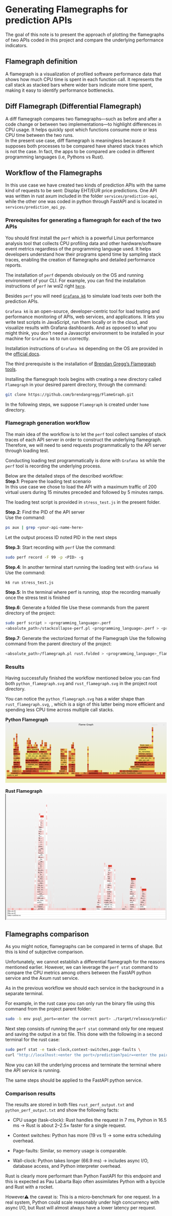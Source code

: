 
# Generating Flamegraphs for prediction APIs

The goal of this note is to present the approach of plotting the flamegraphs of two APIs coded in this project and compare the underlying performance indicators.  

## Flamegraph definition

A flamegraph is a visualization of profiled software performance data that shows how much CPU time is spent in each function call. It represents the call stack as stacked bars where wider bars indicate more time spent, making it easy to identify performance bottlenecks.

## Diff Flamegraph (Differential Flamegraph)

A diff flamegraph compares two flamegraphs—such as before and after a code change or between two implementations—to highlight differences in CPU usage. It helps quickly spot which functions consume more or less CPU time between the two runs.  
In the present use case, diff flamegraph is meaningless because it supposes both processes to be compared have shared stack
traces which is not the case. In fact, the apps to be compared are coded in different programming languages (i.e, Pythons vs Rust).

## Workflow of the Flamegraphs

In this use case we have created two kinds of prediction APIs with the same kind of requests to be sent: Display EHT/EUR price predictions. One API was written in rust axum included in the folder `services/prediction-api`, while the other one was coded in python through FastAPI and is located in `services/prediction_api_py`.

### Prerequisites for generating a flamegraph for each of the two APIs

You should first install the `perf` which is a powerful Linux performance analysis tool that collects CPU profiling data and other hardware/software event metrics regardless of the programming language used. It helps developers understand how their programs spend time by sampling stack traces, enabling the creation of flamegraphs and detailed performance reports.

The installation of `perf` depends obviously on the OS and running environment of your CLI. For example, you can find the installation instructions of `perf` iw wsl2 right [`here`](https://www.arong-xu.com/en/posts/wsl2-install-perf-with-manual-compile/).

Besides `perf` you will need [`Grafana k6`](https://github.com/grafana/k6) to simulate load tests over both the prediction APIs.

`Grafana k6` is an open-source, developer-centric tool for load testing and performance monitoring of APIs, web services, and applications. It lets you write test scripts in JavaScript, run them locally or in the cloud, and visualize results with Grafana dashboards. And as opposed to what you might think, you don't need a Javascript environment to be installed in your machine for `Grafana k6` to run correctly.

Installation instructions of `Grafana k6` depending on the OS are provided in the [official docs](https://grafana.com/docs/k6/latest/set-up/install-k6/).

The third prerequisite is the installation of [Brendan Gregg’s Flamegraph tools](https://www.brendangregg.com/flamegraphs.html).

Installing the flamegraph tools begins with creating a new directory called `Flamegraph` in your desired parent directory, through the command:

```bash
git clone https://github.com/brendangregg/FlameGraph.git
```

In the following steps, we suppose `Flamegraph` is created under `home` directory.

### Flamegraph generation workflow

The main idea of the workflow is to let the `perf` tool collect samples of stack traces of each API server in order to construct the underlying flamegraph. Therefore, we will need to send requests programmatically to the API server through loading test.

Conducting loading test programmatically is done with `Grafana k6` while the `perf` tool is recording the underlying process.

Below are the detailed steps of the described workflow:  
**Step.1**: Prepare the loading test scenario  
In this use case we chose to load the API with a maximum traffic of 200 virtual users during 15 minutes preceded and followed by 5 minutes ramps.

The loading test script is provided in `stress_test.js` in the present folder.

**Step.2**: Find the PID of the API server  
Use the command:

```bash
ps aux | grep <your-api-name-here>
```

Let the output process ID noted PID in the next steps

**Step.3**: Start recording with `perf`
Use the command:

```bash
sudo perf record -F 99 -p <PID> -g
```

**Step.4**: In another terminal start running the loading test with `Grafana k6`  
Use the command:

```bash
k6 run stress_test.js
```

**Step.5**: In the terminal where perf is running, stop the recording manually once the stress test is finished  

**Step.6**: Generate a folded file
Use these commands from the parent directory of the project:  

```bash
sudo perf script > <programming_language>.perf
<absolute_path>/stackcollapse-perf.pl <programming_language>.perf > <programming_language>.folded
```

**Step.7**: Generate the vectorized format of the Flamegraph
Use the following command from the parent directory of the project:  

```bash
<absolute_path>/flamegraph.pl rust.folded > <programming_language>_flamegraph.svg
```

### Results

Having successfully finished the workflow mentioned below you can find both `python_flamegraph.svg` and `rust_flamegraph.svg` in the project root directory.  

You can notice the `python_flamegraph.svg` has a wider shape than `rust_flamegraph.svg`, , which is a sign of this latter being more efficient and spending less CPU time across multiple call stacks.

**Python Flamegraph**
![alt text](image.png)

**Rust Flamegraph**
![alt text](image-1.png)

## Flamegraphs comparison

As you might notice, flamegraphs can be compared in terms of shape. But this is kind of subjective comparison.

Unfortunately, we cannot establish a differential flamegraph for the reasons mentioned earlier. However, we can leverage the `perf stat` command to compare the CPU metrics among others between the FastAPI python service and the Axum rust service.

As in the previous workflow we should each service in the background in a separate terminal.

For example, in the rust case you can only run the binary file using this command from the project parent folder:

```bash
sudo -b env psql_port=<enter the correct port> ./target/release/prediction-api
```

Next step consists of running the `perf stat` command only for one request and saving the output in a txt file. This done with the following in a second terminal for the rust case:

```bash
sudo perf stat -e task-clock,context-switches,page-faults \
curl "http://localhost:<enter the port>/prediction?pair=<enter the pair>" &> rust_perf_output.txt
```

Now you can kill the underlying process and terminate the terminal where the API service is running.

The same steps should be applied to the FastAPI python service.

### Comparison results

The results are stored in both files `rust_perf_output.txt` and `python_perf_output.txt` and show the following facts:

- CPU usage (task-clock): Rust handles the request in 7 ms, Python in 16.5 ms → Rust is about 2–2.5× faster for a single request.

- Context switches: Python has more (19 vs 1) → some extra scheduling overhead.

- Page-faults: Similar, so memory usage is comparable.

- Wall-clock: Python takes longer (66.9 ms) → includes async I/O, database access, and Python interpreter overhead.

Rust is clearly more performant than Python FastAPI for this endpoint and this is expected as Pau Labarta Bajo often assimilates Python with a bycicle and Rust with a rocket.

However⚠️ the caveat is: This is a micro-benchmark for one request. In a real system, Python could scale reasonably under high concurrency with async I/O, but Rust will almost always have a lower latency per request.
